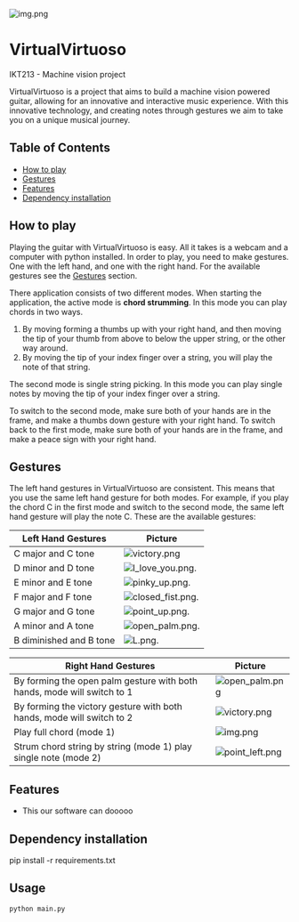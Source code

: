![img.png](images/logo.png)

# VirtualVirtuoso
IKT213 - Machine vision project

VirtualVirtuoso is a project that aims to build a machine vision powered guitar, allowing for an innovative and interactive music experience. With this innovative technology, and creating notes through gestures we aim to take you on a unique musical journey.

## Table of Contents
- [How to play](#how-to-play)
- [Gestures](#gestures)
- [Features](#features)
- [Dependency installation](#dependency-instalation)

## How to play
Playing the guitar with VirtualVirtuoso is easy. All it takes is a webcam and a computer with python installed.
In order to play, you need to make gestures. One with the left hand, and one with the right hand. For the available
gestures see the [Gestures](#gestures) section.

There application consists of two different modes.
When starting the application, the 
active mode is **chord strumming**. In this mode you can play chords in two ways. 
1. By moving forming a thumbs up with your right hand, and then moving the tip of your thumb from above to below the upper string, or the other way around.
2. By moving the tip of your index finger over a string, you will play the note of that string. 

The second mode is single string picking. In this mode you can play single notes by moving the tip of your index finger over a string.

To switch to the second mode, make sure both of your hands are in the frame, and make a thumbs down gesture with your right hand.
To switch back to the first mode, make sure both of your hands are in the frame, and make a peace sign with your right hand.

## Gestures
The left hand gestures in VirtualVirtuoso are consistent. This means that you use the same left hand gesture for both modes.
For example, if you play the chord C in the first mode and switch to the second mode, the same left hand gesture will play the note C.
These are the available gestures:

| Left Hand Gestures                                | Picture                                                    |
|---------------------------------------------------|------------------------------------------------------------|
| C major and C tone                                | ![victory.png](/images/victory.png "Victory")              |
| D minor and D tone                                | ![I_love_you.png](/images/I_love_you.png "I Love You").    |
| E minor and E tone                                | ![pinky_up.png](/images/pinky_up.png "Pinky Up").          |
| F major and F tone                                | ![closed_fist.png](/images/closed_fist.png "Closed Fist"). |
| G major and G tone                                | ![point_up.png](/images/point_up.png "Pointing Up").       |
| A minor and A tone                                | ![open_palm.png](/images/open_palm.png "Open Palm").       |
| B diminished and B tone                           | ![L.png](/images/L.png "L").                               |


| Right Hand Gestures                                                     | Picture                                               |
|-------------------------------------------------------------------------|-------------------------------------------------------|
| By forming the open palm gesture with both hands, mode will switch to 1 | ![open_palm.png](/images/open_palm.png "Victory")     |
| By forming the victory gesture with both hands, mode will switch to 2   | ![victory.png](images/victory.png "Thumb Down")       | 
| Play full chord (mode 1)                                                | ![img.png](images/thumb_up.png "Thumb Up")            |
| Strum chord string by string (mode 1) play single note (mode 2)         | ![point_left.png](images/point_left.png "Point Left") |

## Features
- This our software can dooooo

## Dependency installation
pip install -r requirements.txt


## Usage
```bash
python main.py
```


